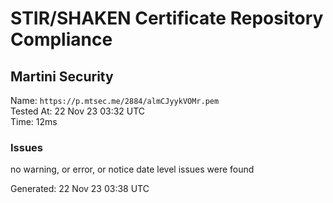 # STIR/SHAKEN Certificate Repository Compliance

## Martini Security

Name: `https://p.mtsec.me/2884/almCJyykVOMr.pem`\
Tested At: 22 Nov 23 03:32 UTC\
Time: 12ms

### Issues

no warning, or error, or notice date level issues were found

Generated: 22 Nov 23 03:38 UTC